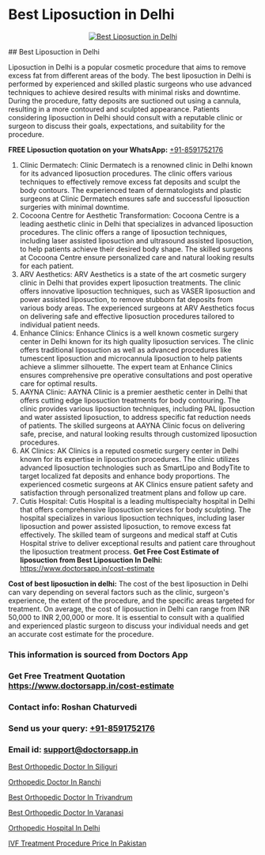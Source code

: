 # Best Liposuction in Delhi

<p align="center">
  <a href="https://doctorsapp.co.in/uploads/treatment_image/Risks%20and%20benefits%20of%20liposuction.jpg">
    <img src="https://doctorsapp.co.in/treatment/liposuction" alt="Best Liposuction in Delhi">
  </a>
</p>
## Best Liposuction in Delhi

Liposuction in Delhi is a popular cosmetic procedure that aims to remove excess fat from different areas of the body. The best liposuction in Delhi is performed by experienced and skilled plastic surgeons who use advanced techniques to achieve desired results with minimal risks and downtime. During the procedure, fatty deposits are suctioned out using a cannula, resulting in a more contoured and sculpted appearance. Patients considering liposuction in Delhi should consult with a reputable clinic or surgeon to discuss their goals, expectations, and suitability for the procedure.

**FREE Liposuction quotation on your WhatsApp:**  [+91-8591752176](https://api.whatsapp.com/send?phone=8591752176)

1) Clinic Dermatech: Clinic Dermatech is a renowned clinic in Delhi known for its advanced liposuction procedures. The clinic offers various techniques to effectively remove excess fat deposits and sculpt the body contours. The experienced team of dermatologists and plastic surgeons at Clinic Dermatech ensures safe and successful liposuction surgeries with minimal downtime.
2) Cocoona Centre for Aesthetic Transformation: Cocoona Centre is a leading aesthetic clinic in Delhi that specializes in advanced liposuction procedures. The clinic offers a range of liposuction techniques, including laser assisted liposuction and ultrasound assisted liposuction, to help patients achieve their desired body shape. The skilled surgeons at Cocoona Centre ensure personalized care and natural looking results for each patient.
3) ARV Aesthetics: ARV Aesthetics is a state of the art cosmetic surgery clinic in Delhi that provides expert liposuction treatments. The clinic offers innovative liposuction techniques, such as VASER liposuction and power assisted liposuction, to remove stubborn fat deposits from various body areas. The experienced surgeons at ARV Aesthetics focus on delivering safe and effective liposuction procedures tailored to individual patient needs.
4) Enhance Clinics: Enhance Clinics is a well known cosmetic surgery center in Delhi known for its high quality liposuction services. The clinic offers traditional liposuction as well as advanced procedures like tumescent liposuction and microcannula liposuction to help patients achieve a slimmer silhouette. The expert team at Enhance Clinics ensures comprehensive pre operative consultations and post operative care for optimal results.
5) AAYNA Clinic: AAYNA Clinic is a premier aesthetic center in Delhi that offers cutting edge liposuction treatments for body contouring. The clinic provides various liposuction techniques, including PAL liposuction and water assisted liposuction, to address specific fat reduction needs of patients. The skilled surgeons at AAYNA Clinic focus on delivering safe, precise, and natural looking results through customized liposuction procedures.
6) AK Clinics: AK Clinics is a reputed cosmetic surgery center in Delhi known for its expertise in liposuction procedures. The clinic utilizes advanced liposuction technologies such as SmartLipo and BodyTite to target localized fat deposits and enhance body proportions. The experienced cosmetic surgeons at AK Clinics ensure patient safety and satisfaction through personalized treatment plans and follow up care.
7) Cutis Hospital: Cutis Hospital is a leading multispecialty hospital in Delhi that offers comprehensive liposuction services for body sculpting. The hospital specializes in various liposuction techniques, including laser liposuction and power assisted liposuction, to remove excess fat effectively. The skilled team of surgeons and medical staff at Cutis Hospital strive to deliver exceptional results and patient care throughout the liposuction treatment process.
**Get Free Cost Estimate of liposuction from Best Liposuction In Delhi:** https://www.doctorsapp.in/cost-estimate

**Cost of best liposuction in delhi:**
The cost of the best liposuction in Delhi can vary depending on several factors such as the clinic, surgeon's experience, the extent of the procedure, and the specific areas targeted for treatment. On average, the cost of liposuction in Delhi can range from INR 50,000 to INR 2,00,000 or more. It is essential to consult with a qualified and experienced plastic surgeon to discuss your individual needs and get an accurate cost estimate for the procedure.

### This information is sourced from Doctors App 
### Get Free Treatment Quotation https://www.doctorsapp.in/cost-estimate
### Contact info: Roshan Chaturvedi 
### Send us your query: [+91-8591752176](https://api.whatsapp.com/send?phone=8591752176) 
### Email id: support@doctorsapp.in

[Best Orthopedic Doctor In Siliguri](https://www.linkedin.com/pulse/best-orthopedic-doctor-siliguri-doctorsapp-khulna-xunte/?lipi=urn%3Ali%3Apage%3Ad_flagship3_publishing_published%3B6s0HL1EnS62Kk1Ppug3b7A%3D%3D)

[Orthopedic Doctor In Ranchi](https://www.linkedin.com/pulse/orthopedic-doctor-ranchi-doctorsapp-khulna-ga69e?trackingId=v5P4mtlFklB1Pj2Q9mxt0g%3D%3D&lipi=urn%3Ali%3Apage%3Ad_flagship3_company_admin%3BEfzsr1%2BmQ6eR1XkJR7MU1A%3D%3D)

[Best Orthopedic Doctor In Trivandrum](https://medium.com/@kushalrao10/best-orthopedic-doctor-in-trivandrum-6603bf4c4327)

[Best Orthopedic Doctor In Varanasi](https://medium.com/@devenderrathi97/best-orthopedic-doctor-in-varanasi-9fc6253e6071)

[Orthopedic Hospital In Delhi](https://doctors-apps.github.io/doctorsapp/orthopedic-hospital-in-delhi)

[IVF Treatment Procedure Price In Pakistan](https://doctors-apps.github.io/doctorsapp/ivf-treatment-procedure-price-in-pakistan)

